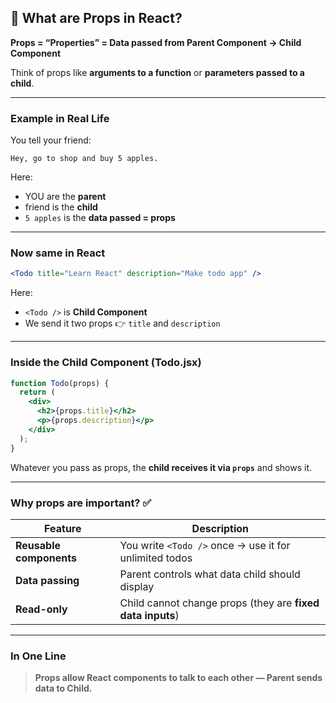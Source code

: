 ## 🧩 What are Props in React?

**Props = “Properties” = Data passed from Parent Component → Child Component**

Think of props like **arguments to a function** or **parameters passed to a child**.

---

### Example in Real Life

You tell your friend:

```
Hey, go to shop and buy 5 apples.
```

Here:

* YOU are the **parent**
* friend is the **child**
* `5 apples` is the **data passed = props**

---

### Now same in React

```jsx
<Todo title="Learn React" description="Make todo app" />
```

Here:

* `<Todo />` is **Child Component**
* We send it two props 👉 `title` and `description`

---

### Inside the Child Component (Todo.jsx)

```jsx
function Todo(props) {
  return (
    <div>
      <h2>{props.title}</h2>
      <p>{props.description}</p>
    </div>
  );
}
```

Whatever you pass as props, the **child receives it via `props`** and shows it.

---

### Why props are important? ✅

| Feature                 | Description                                                |
| ----------------------- | ---------------------------------------------------------- |
| **Reusable components** | You write `<Todo />` once → use it for unlimited todos     |
| **Data passing**        | Parent controls what data child should display             |
| **Read-only**           | Child cannot change props (they are **fixed data inputs**) |

---

### In One Line

> **Props allow React components to talk to each other — Parent sends data to Child.**
